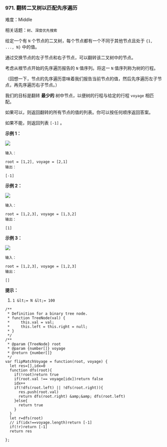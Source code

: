 ### 971. 翻转二叉树以匹配先序遍历

难度：Middle

相关话题：`树`、`深度优先搜索`

给定一个有  `N`  个节点的二叉树，每个节点都有一个不同于其他节点且处于  `{1, ..., N}`  中的值。



通过交换节点的左子节点和右子节点，可以翻转该二叉树中的节点。



考虑从根节点开始的先序遍历报告的  `N`  值序列。将这一  `N`  值序列称为树的行程。



（回想一下，节点的先序遍历意味着我们报告当前节点的值，然后先序遍历左子节点，再先序遍历右子节点。）



我们的目标是翻转 **最少的** 树中节点，以便树的行程与给定的行程 `voyage` 相匹配。



如果可以，则返回翻转的所有节点的值的列表。你可以按任何顺序返回答案。



如果不能，则返回列表  `[-1]` 。







 **示例 1：** 



![](https://assets.leetcode-cn.com/aliyun-lc-upload/uploads/2019/01/05/1219-01.png)




```
输入：

root = [1,2], voyage = [2,1]
输出：

[-1]

```

 **示例 2：** 



![](https://assets.leetcode-cn.com/aliyun-lc-upload/uploads/2019/01/05/1219-02.png)




```
输入：

root = [1,2,3], voyage = [1,3,2]
输出：

[1]

```

 **示例 3：** 



![](https://assets.leetcode-cn.com/aliyun-lc-upload/uploads/2019/01/05/1219-02.png)




```
输入：

root = [1,2,3], voyage = [1,2,3]
输出：

[]

```





 **提示：** 





1.  `1 &lt;= N &lt;= 100` 






```
/**
 * Definition for a binary tree node.
 * function TreeNode(val) {
 *     this.val = val;
 *     this.left = this.right = null;
 * }
 */
/**
 * @param {TreeNode} root
 * @param {number[]} voyage
 * @return {number[]}
 */
var flipMatchVoyage = function(root, voyage) {
  let res=[],idx=0
  function dfs(root){
    if(!root)return true
    if(root.val !== voyage[idx])return false
    idx++
    if(!dfs(root.left) || !dfs(root.right)){
      res.push(root.val)
      return dfs(root.right) &amp;&amp; dfs(root.left)
    }else{
      return true
    }
  }
  let r=dfs(root)
  // if(idx!==voyage.length)return [-1]
  if(!r)return [-1]
  return res
  
};



```
